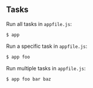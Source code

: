 ## Tasks

Run all tasks in `appfile.js`:

```sh
$ app
```

Run a specific task in `appfile.js`:

```sh
$ app foo
```

Run multiple tasks in `appfile.js`:

```sh
$ app foo bar baz
```